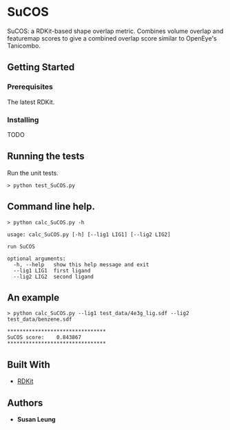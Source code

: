 # SuCOS

SuCOS: a RDKit-based shape overlap metric. Combines volume overlap and featuremap scores to give a combined overlap score similar to OpenEye's Tanicombo.

## Getting Started

### Prerequisites

The latest RDKit. 

### Installing

TODO

## Running the tests

Run the unit tests.

```
> python test_SuCOS.py
```

## Command line help.
```
> python calc_SuCOS.py -h

usage: calc_SuCOS.py [-h] [--lig1 LIG1] [--lig2 LIG2]

run SuCOS

optional arguments:
  -h, --help   show this help message and exit
  --lig1 LIG1  first ligand
  --lig2 LIG2  second ligand
```
## An example
```
> python calc_SuCOS.py --lig1 test_data/4e3g_lig.sdf --lig2 test_data/benzene.sdf 

********************************
SuCOS score:	0.843867
********************************
```
## Built With

* [RDKit](http://www.rdkit.org/) 

## Authors

* **Susan Leung**